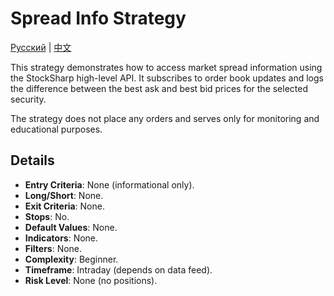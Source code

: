# Spread Info Strategy
[Русский](README_ru.md) | [中文](README_cn.md)

This strategy demonstrates how to access market spread information using the StockSharp high-level API. It subscribes to order book updates and logs the difference between the best ask and best bid prices for the selected security.

The strategy does not place any orders and serves only for monitoring and educational purposes.

## Details
- **Entry Criteria**: None (informational only).
- **Long/Short**: None.
- **Exit Criteria**: None.
- **Stops**: No.
- **Default Values**: None.
- **Indicators**: None.
- **Filters**: None.
- **Complexity**: Beginner.
- **Timeframe**: Intraday (depends on data feed).
- **Risk Level**: None (no positions).
